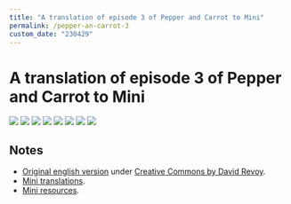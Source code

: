 ```yaml
---
title: "A translation of episode 3 of Pepper and Carrot to Mini"
permalink: /pepper-an-carrot-3
custom_date: "230429"
---
```


# A translation of episode 3 of Pepper and Carrot to Mini

![](/assets/images/pepper_carrot_03_00.png)
![](/assets/images/pepper_carrot_03_01.png)
![](/assets/images/pepper_carrot_03_02.png)
![](/assets/images/pepper_carrot_03_03.png)
![](/assets/images/pepper_carrot_03_04.png)
![](/assets/images/pepper_carrot_03_05.png)
![](/assets/images/pepper_carrot_03_06.png)
![](/assets/images/pepper_carrot_03_07.png)

## Notes

- [Original english version](https://www.peppercarrot.com/en/webcomic/ep03_The-secret-ingredients.html) under [Creative Commons by David Revoy](https://creativecommons.org/licenses/by/4.0/).
- [Mini translations](/mini-translations).
- [Mini resources](/mini-resources).
